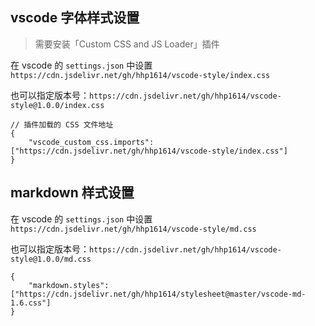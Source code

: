 ## vscode 字体样式设置

> 需要安装「Custom CSS and JS Loader」插件

在 vscode 的 `settings.json` 中设置 `https://cdn.jsdelivr.net/gh/hhp1614/vscode-style/index.css`

也可以指定版本号：`https://cdn.jsdelivr.net/gh/hhp1614/vscode-style@1.0.0/index.css`

```json5
// 插件加载的 CSS 文件地址
{
    "vscode_custom_css.imports": ["https://cdn.jsdelivr.net/gh/hhp1614/vscode-style/index.css"]
}
```

## markdown 样式设置

在 vscode 的 `settings.json` 中设置 `https://cdn.jsdelivr.net/gh/hhp1614/vscode-style/md.css`

也可以指定版本号：`https://cdn.jsdelivr.net/gh/hhp1614/vscode-style@1.0.0/md.css`

```json5
{
    "markdown.styles": ["https://cdn.jsdelivr.net/gh/hhp1614/stylesheet@master/vscode-md-1.6.css"]
}
```